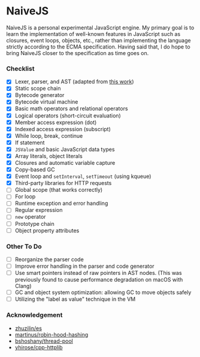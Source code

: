 # NaiveJS

NaiveJS is a personal experimental JavaScript engine. My primary goal is to learn the implementation of well-known features in JavaScript such as closures, event loops, objects, etc., rather than implementing the language strictly according to the ECMA specification. Having said that, I do hope to bring NaiveJS closer to the specification as time goes on.

### Checklist

- [x] Lexer, parser, and AST (adapted from [this work](https://github.com/zhuzilin/es))
- [x] Static scope chain
- [x] Bytecode generator
- [x] Bytecode virtual machine
- [x] Basic math operators and relational operators
- [x] Logical operators (short-circuit evaluation)
- [x] Member access expression (dot)
- [x] Indexed access expression (subscript)
- [x] While loop, break, continue
- [x] If statement
- [x] `JSValue` and basic JavaScript data types
- [x] Array literals, object literals
- [x] Closures and automatic variable capture
- [x] Copy-based GC
- [x] Event loop and `setInterval`, `setTimeout` (using kqueue)
- [x] Third-party libraries for HTTP requests
- [ ] Global scope (that works correctly)
- [ ] For loop
- [ ] Runtime exception and error handling
- [ ] Regular expression
- [ ] `new` operator
- [ ] Prototype chain
- [ ] Object property attributes

### Other To Do

- [ ] Reorganize the parser code
- [ ] Improve error handling in the parser and code generator
- [ ] Use smart pointers instead of raw pointers in AST nodes. (This was previously found to cause performance degradation on macOS with Clang)
- [ ] GC and object system optimization: allowing GC to move objects safely
- [ ] Utilizing the "label as value" technique in the VM

### Acknowledgement

- [zhuzilin/es](https://github.com/zhuzilin/es)
- [martinus/robin-hood-hashing](https://github.com/martinus/robin-hood-hashing)
- [bshoshany/thread-pool](https://github.com/bshoshany/thread-pool)
- [yhirose/cpp-httplib](https://github.com/yhirose/cpp-httplib)
